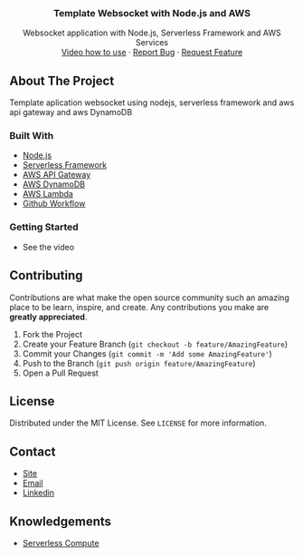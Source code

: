 
  
<br />
  <h3 align="center">Template Websocket with Node.js and AWS</h3>

  <p align="center">
    Websocket application with Node.js, Serverless Framework and AWS Services
    <br />
   <a href="https://www.youtube.com/ismaelnascimentoash">Video how to use</a> 
    ·
    <a href="https://github.com/ismaelash/template-nodejs-websocket/issues">Report Bug</a>
    ·
    <a href="https://github.com/ismaelash/template-nodejs-websocket/issues">Request Feature</a>
  </p>
</p>

<!-- ABOUT THE PROJECT -->
## About The Project

Template aplication websocket using nodejs, serverless framework and aws api gateway and aws DynamoDB

### Built With

* [Node.js](https://nodejs.org/en/)
* [Serverless Framework](https://www.serverless.com/)
* [AWS API Gateway](https://aws.amazon.com/api-gateway/)
* [AWS DynamoDB](https://aws.amazon.com/dynamodb/)
* [AWS Lambda](https://aws.amazon.com/lambda/)
* [Github Workflow](https://docs.github.com/en/actions/reference/workflow-syntax-for-github-actions)

### Getting Started

* See the video

<!-- CONTRIBUTING -->
## Contributing

Contributions are what make the open source community such an amazing place to be learn, inspire, and create. Any contributions you make are **greatly appreciated**.

1. Fork the Project
2. Create your Feature Branch (`git checkout -b feature/AmazingFeature`)
3. Commit your Changes (`git commit -m 'Add some AmazingFeature'`)
4. Push to the Branch (`git push origin feature/AmazingFeature`)
5. Open a Pull Request

<!-- LICENSE -->
## License

Distributed under the MIT License. See `LICENSE` for more information.

<!-- CONTACT -->
## Contact
- [Site](https://www.ismaelnascimento.com)
- [Email](mailto:contato@ismaelnascimento.com)
- [Linkedin ](https://www.linkedin.com/in/ismaelash)



<!-- ACKNOWLEDGEMENTS -->
## Knowledgements
* [Serverless Compute](https://www.slideshare.net/IsmaelNascimento5/aws-lambda-comnodejsnerdzao)
